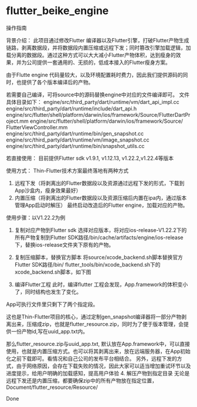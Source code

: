 # flutter_beike_engine
操作指南

背景介绍：
此项目通过修改Flutter 编译器以及Flutter引擎，打破Flutter产物生成链路，剥离数据段，并将数据段内置压缩或远程下发；同时篡改引擎加载逻辑，加载分离的数据段。通过这种方式可以大大减小Flutter产物体积，达到瘦身的效果，并为公司提供一套通用的、无损的，低成本接入的Flutter瘦身方案。

由于Flutte engine 代码量较大，以及环境配置耗时费力，因此我们提供源码的同时，也提供了各个版本编译后的产物。

若需要自己编译，可将source中的源码替换engine中对应的文件编译即可。
文件具体目录如下：
engine/src/third_party/dart/runtime/vm/dart_api_impl.cc
engine/src/third_party/dart/runtime/include/dart_api.h
engine/src/flutter/shell/platform/darwin/ios/framework/Source/FlutterDartProject.mm
engine/src/flutter/shell/platform/darwin/ios/framework/Source/ FlutterViewController.mm
engine/src/third_party/dart/runtime/bin/gen_snapshot.cc
engine/src/third_party/dart/runtime/vm/image_snapshot.cc
engine/src/third_party/dart/runtime/bin/snapshot_utils.cc

若直接使用：
目前提供Flutter sdk v1.9.1, v1.12.13, v1.22.2,v1.22.4等版本 
 

使用方式：
Thin-Flutter技术方案最终落地有两种方式
1.    远程下发（将剥离出的Flutter数据段以及资源通过远程下发的形式，下载到App沙盒内，瘦身效果最好）
2.    内置压缩（将剥离出的Flutter数据段以及资源压缩后内置在ipa内，通过版本管理App启动时解压）
最终启动改造后的Flutter engine，加载对应的产物。

使用步骤：以V1.22.2为例
1.    复制对应产物到Flutter sdk
选择对应版本，将对应ios-release-V1.22.2下的所有产物复制到Flutter SDK路径/bin/cache/artifacts/engine/ios-release下，替换ios-release文件夹下原有的产物。 
2.    复制压缩脚本，替换官方脚本
将source/xcode_backend.sh脚本替换官方Flutter SDK路径/bin/ flutter_tools/bin/xcode_backend.sh下的xcode_backend.sh脚本，如下图
 

3.    编译Flutter工程
此时，编译flutter 工程会发现，App.framework的体积变小了，同时结构也发生了变化。
         
App可执行文件里只剩下了两个指定段。
 






这也是Thin-Flutter项目的核心，通过定制gen_snapshot编译器将一部分产物剥离出来，压缩成zip，也就是flutter_resource.zip，同时为了便于版本管理，会提供一份产物id,写在uuid_app.txt内。
 

那么flutter_resource.zip与uuid_app.txt, 默认放在App.framework中，可以直接使用，也就是内置压缩方式。也可以将其剥离出来，放在远端服务器，在App初始化之前下载即可。看情况和自己公司的发布平台相结合。
另外，远程下发的方式，由于网络原因，会存在下载失败的情况，因此大家可以适当增加重试环节以及进度提示，给用户明确的加载感知，提高用户体验
4.    解压产物到指定目录
无论是远程下发还是内置压缩，都要确保zip中的所有产物放在指定位置，
Document/flutter_resource/Resource/
 

Done
